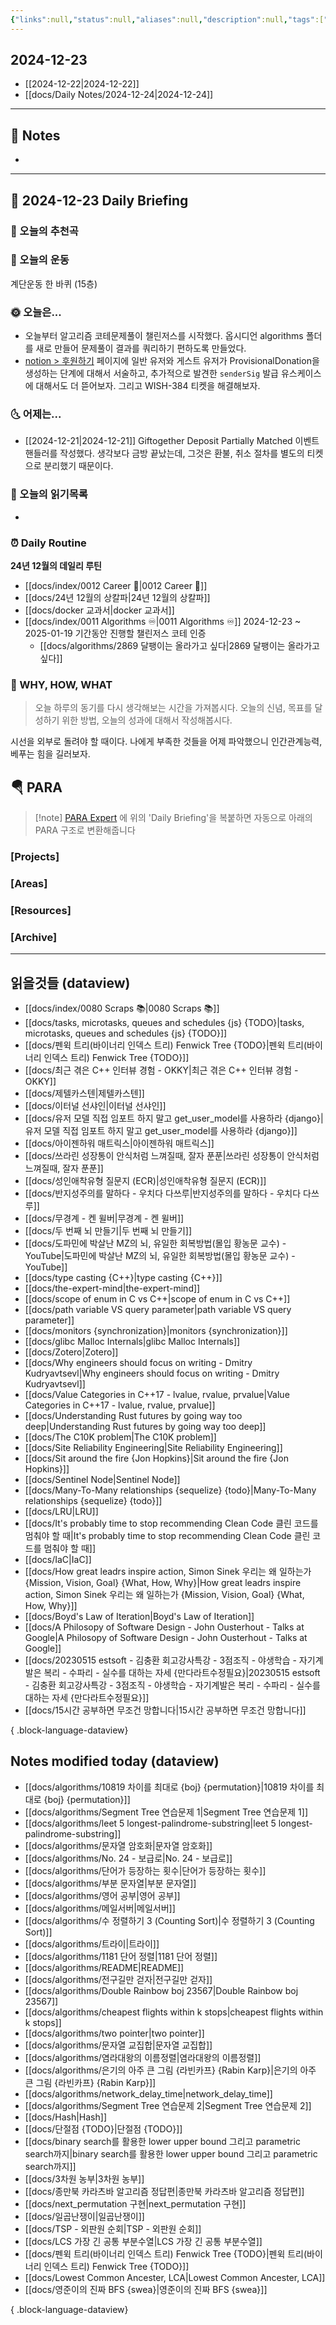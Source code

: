 ```yaml
---
{"links":null,"status":null,"aliases":null,"description":null,"tags":[" DailyNote "],"title":"2024-12-23","created":"2024-12-23T14:42:11","updated":"2024-12-24T10:44:24","dg-publish":true,"permalink":"/docs/Daily Notes/2024-12-23/","dgPassFrontmatter":true}
---
```



## 2024-12-23

- [[2024-12-22\|2024-12-22]] 
- [[docs/Daily Notes/2024-12-24\|2024-12-24]]

---

## 📝 Notes

- 


---

## 📅 2024-12-23 Daily Briefing

### 🎵 오늘의 추천곡

### 🏃 오늘의 운동

계단운동 한 바퀴 (15층)

### 🌞 오늘은...

- 오늘부터 알고리즘 코테문제풀이 챌린저스를 시작했다. 옵시디언 algorithms 폴더를 새로 만들어 문제풀이 결과를 쿼리하기 편하도록 만들었다.
- [notion > 후원하기](https://www.notion.so/c3cd436359344df6b60bfaed9bdbf784?pvs=4) 페이지에 일반 유저와 게스트 유저가 ProvisionalDonation을 생성하는 단계에 대해서 서술하고, 추가적으로 발견한 `senderSig` 발급 유스케이스에 대해서도 더 뜯어보자. 그리고 WISH-384 티켓을 해결해보자.

### 🌜 어제는...

- [[2024-12-21\|2024-12-21]] Giftogether Deposit Partially Matched 이벤트 핸들러를 작성했다. 생각보다 금방 끝났는데, 그것은 환불, 취소 절차를 별도의 티켓으로 분리했기 때문이다. 

### 📖 오늘의 읽기목록

- 

### ⏰ Daily Routine

**24년 12월의 데일리 루틴**

- [[docs/index/0012 Career 💼\|0012 Career 💼]]
- [[docs/24년 12월의 상칼파\|24년 12월의 상칼파]]
- [[docs/docker 교과서\|docker 교과서]]
- [[docs/index/0011 Algorithms ♾️\|0011 Algorithms ♾️]] 2024-12-23 ~ 2025-01-19 기간동안 진행할 챌린저스 코테 인증
	- [[docs/algorithms/2869 달팽이는 올라가고 싶다\|2869 달팽이는 올라가고 싶다]]

### 🚀 WHY, HOW, WHAT

> 오늘 하루의 동기를 다시 생각해보는 시간을 가져봅시다. 오늘의 신념, 목표를 달성하기 위한 방법, 오늘의 성과에 대해서 작성해봅시다.

시선을 외부로 돌려야 할 때이다. 나에게 부족한 것들을 어제 파악했으니 인간관계능력, 베푸는 힘을 길러보자.

##  🪂 PARA

> [!note] [PARA Expert](https://chatgpt.com/g/g-46Xrh4MXk-para-expert) 에 위의 'Daily Briefing'을 복붙하면 자동으로 아래의 PARA 구조로 변환해줍니다

### [Projects]

### [Areas]

### [Resources]

### [Archive]

---

## 읽을것들 (dataview)

- [[docs/index/0080 Scraps 📚\|0080 Scraps 📚]]
- [[docs/tasks, microtasks, queues and schedules {js} {TODO}\|tasks, microtasks, queues and schedules {js} {TODO}]]
- [[docs/펜윅 트리(바이너리 인덱스 트리) Fenwick Tree {TODO}\|펜윅 트리(바이너리 인덱스 트리) Fenwick Tree {TODO}]]
- [[docs/최근 겪은 C++ 인터뷰 경험 - OKKY\|최근 겪은 C++ 인터뷰 경험 - OKKY]]
- [[docs/제텔카스텐\|제텔카스텐]]
- [[docs/이터널 선샤인\|이터널 선샤인]]
- [[docs/유저 모델 직접 임포트 하지 말고 get_user_model를 사용하라 {django}\|유저 모델 직접 임포트 하지 말고 get_user_model를 사용하라 {django}]]
- [[docs/아이젠하워 매트릭스\|아이젠하워 매트릭스]]
- [[docs/쓰라린 성장통이 안식처럼 느껴질때, 잘자 푼푼\|쓰라린 성장통이 안식처럼 느껴질때, 잘자 푼푼]]
- [[docs/성인애착유형 질문지 (ECR)\|성인애착유형 질문지 (ECR)]]
- [[docs/반지성주의를 말하다 - 우치다 다쓰루\|반지성주의를 말하다 - 우치다 다쓰루]]
- [[docs/무경계 - 켄 윌버\|무경계 - 켄 윌버]]
- [[docs/두 번째 뇌 만들기\|두 번째 뇌 만들기]]
- [[docs/도파민에 박살난 MZ의 뇌, 유일한 회복방법(몰입 황농문 교수) - YouTube\|도파민에 박살난 MZ의 뇌, 유일한 회복방법(몰입 황농문 교수) - YouTube]]
- [[docs/type casting {C++}\|type casting {C++}]]
- [[docs/the-expert-mind\|the-expert-mind]]
- [[docs/scope of enum in C vs C++\|scope of enum in C vs C++]]
- [[docs/path variable VS query parameter\|path variable VS query parameter]]
- [[docs/monitors {synchronization}\|monitors {synchronization}]]
- [[docs/glibc Malloc Internals\|glibc Malloc Internals]]
- [[docs/Zotero\|Zotero]]
- [[docs/Why engineers should focus on writing - Dmitry Kudryavtsevl\|Why engineers should focus on writing - Dmitry Kudryavtsevl]]
- [[docs/Value Categories in C++17 - lvalue, rvalue, prvalue\|Value Categories in C++17 - lvalue, rvalue, prvalue]]
- [[docs/Understanding Rust futures by going way too deep\|Understanding Rust futures by going way too deep]]
- [[docs/The C10K problem\|The C10K problem]]
- [[docs/Site Reliability Engineering\|Site Reliability Engineering]]
- [[docs/Sit around the fire {Jon Hopkins}\|Sit around the fire {Jon Hopkins}]]
- [[docs/Sentinel Node\|Sentinel Node]]
- [[docs/Many-To-Many relationships {sequelize} {todo}\|Many-To-Many relationships {sequelize} {todo}]]
- [[docs/LRU\|LRU]]
- [[docs/It's probably time to stop recommending Clean Code 클린 코드를 멈춰야 할 때\|It's probably time to stop recommending Clean Code 클린 코드를 멈춰야 할 때]]
- [[docs/IaC\|IaC]]
- [[docs/How great leadrs inspire action, Simon Sinek 우리는 왜 일하는가 {Mission, Vision, Goal} {What, How, Why}\|How great leadrs inspire action, Simon Sinek 우리는 왜 일하는가 {Mission, Vision, Goal} {What, How, Why}]]
- [[docs/Boyd's Law of Iteration\|Boyd's Law of Iteration]]
- [[docs/A Philosopy of Software Design - John Ousterhout - Talks at Google\|A Philosopy of Software Design - John Ousterhout - Talks at Google]]
- [[docs/20230515 estsoft - 김충환 회고강사특강 - 3점조직 - 야생학습 - 자기계발은 복리 - 수파리 - 실수를 대하는 자세 {만다라트수정필요}\|20230515 estsoft - 김충환 회고강사특강 - 3점조직 - 야생학습 - 자기계발은 복리 - 수파리 - 실수를 대하는 자세 {만다라트수정필요}]]
- [[docs/15시간 공부하면 무조건 망합니다\|15시간 공부하면 무조건 망합니다]]

{ .block-language-dataview}

## Notes modified today (dataview)

- [[docs/algorithms/10819 차이를 최대로 {boj} {permutation}\|10819 차이를 최대로 {boj} {permutation}]]
- [[docs/algorithms/Segment Tree 연습문제 1\|Segment Tree 연습문제 1]]
- [[docs/algorithms/leet 5 longest-palindrome-substring\|leet 5 longest-palindrome-substring]]
- [[docs/algorithms/문자열 암호화\|문자열 암호화]]
- [[docs/algorithms/No. 24 - 보급로\|No. 24 - 보급로]]
- [[docs/algorithms/단어가 등장하는 횟수\|단어가 등장하는 횟수]]
- [[docs/algorithms/부분 문자열\|부분 문자열]]
- [[docs/algorithms/영어 공부\|영어 공부]]
- [[docs/algorithms/메일서버\|메일서버]]
- [[docs/algorithms/수 정렬하기 3 (Counting Sort)\|수 정렬하기 3 (Counting Sort)]]
- [[docs/algorithms/트라이\|트라이]]
- [[docs/algorithms/1181 단어 정렬\|1181 단어 정렬]]
- [[docs/algorithms/README\|README]]
- [[docs/algorithms/전구길만 걷자\|전구길만 걷자]]
- [[docs/algorithms/Double Rainbow boj 23567\|Double Rainbow boj 23567]]
- [[docs/algorithms/cheapest flights within k stops\|cheapest flights within k stops]]
- [[docs/algorithms/two pointer\|two pointer]]
- [[docs/algorithms/문자열 교집합\|문자열 교집합]]
- [[docs/algorithms/염라대왕의 이름정렬\|염라대왕의 이름정렬]]
- [[docs/algorithms/은기의 아주 큰 그림 {라빈카프} {Rabin Karp}\|은기의 아주 큰 그림 {라빈카프} {Rabin Karp}]]
- [[docs/algorithms/network_delay_time\|network_delay_time]]
- [[docs/algorithms/Segment Tree 연습문제 2\|Segment Tree 연습문제 2]]
- [[docs/Hash\|Hash]]
- [[docs/단절점 {TODO}\|단절점 {TODO}]]
- [[docs/binary search를 활용한 lower upper bound 그리고 parametric search까지\|binary search를 활용한 lower upper bound 그리고 parametric search까지]]
- [[docs/3차원 농부\|3차원 농부]]
- [[docs/종만북 카라츠바 알고리즘 정답편\|종만북 카라츠바 알고리즘 정답편]]
- [[docs/next_permutation 구현\|next_permutation 구현]]
- [[docs/일곱난쟁이\|일곱난쟁이]]
- [[docs/TSP - 외판원 순회\|TSP - 외판원 순회]]
- [[docs/LCS 가장 긴 공통 부분수열\|LCS 가장 긴 공통 부분수열]]
- [[docs/펜윅 트리(바이너리 인덱스 트리) Fenwick Tree {TODO}\|펜윅 트리(바이너리 인덱스 트리) Fenwick Tree {TODO}]]
- [[docs/Lowest Common Ancester, LCA\|Lowest Common Ancester, LCA]]
- [[docs/영준이의 진짜 BFS {swea}\|영준이의 진짜 BFS {swea}]]

{ .block-language-dataview}
